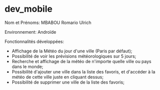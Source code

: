 # dev_mobile

Nom et Prénoms: MBABOU Romario Ulrich

Environnement: Androïde

Fonctionnalités développées:
- Affichage de la Météo du jour d'une ville (Paris par défaut);
- Possibilité de voir les prévisions météorologiques sur 5 jours;
- Recherche et affichage de la météo de n'importe quelle ville ou pays dans le monde;
- Possibilité d'ajouter une ville dans la liste des favoris, et d'accéder à la météo de cette ville juste en cliquant dessus;
- Possibilité de supprimer une ville de la liste des favoris;